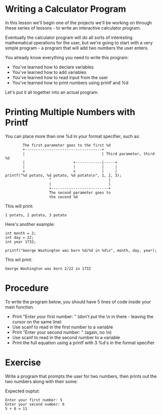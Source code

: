 Writing a Calculator Program
============================

In this lesson we'll begin one of the projects we'll be working
on through these series of lessons - to write an interactive
calculator program.

Eventually the calculator program will do all sorts of interesting
mathematical operations for the user, but we're going to start with
a very simple program - a program that will add two numbers the user
enters.

You already know everything you need to write this program:

* You've learned how to declare variables
* You've learned how to add variables
* You've learned how to read input from the user
* You've learned how to print numbers using printf and %d

Let's put it all together into an actual program.

Printing Multiple Numbers with Printf
=====================================

You can place more than one %d in your format specifier, such as:

```
        The first parameter goes to the first %d
        +-----------------------------------+
        |                                   | Third parameter, third %d
        |                      +------------|-----+
        |                      |            |     |
        v                      v            |     |
printf("%d potato, %d potato, %d potato\n", 1, 2, 3);
                    ^                          |
                    |                          |
                    +--------------------------+
                    The second parameter goes to
                    the second %d
```

This will print:

```
1 potato, 2 potato, 3 potato
```

Here's another example:

```
int month = 2;
int day = 22;
int year 1732;

printf("George Washington was born %d/%d in %d\n", month, day, year);
```

This wil print:

```
George Washington was born 2/22 in 1732
```

Procedure
=========

To write the program below, you should have 5 lines of code inside your main function.

* Print "Enter your first number: " (don't put the \n in there - leaving the cursor on the same line)
* Use scanf to read in the first number to a variable
* Print "Enter your second number: " (again, no \n)
* Use scanf to read in the second number to a variable
* Print the full equation using a printf with 3 %d's in the format specifier

Exercise
========

Write a program that prompts the user for two numbers, then prints
out the two numbers along with their some:

Expected ouptut:

```
Enter your first number: 5
Enter your second number: 6
5 + 6 = 11
```
